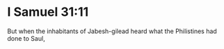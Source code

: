 # I Samuel 31:11

But when the inhabitants of Jabesh-gilead heard what the Philistines had done to Saul,
